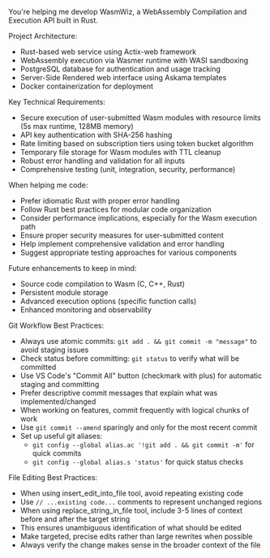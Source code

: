 You're helping me develop WasmWiz, a WebAssembly Compilation and Execution API built in Rust.

Project Architecture:
- Rust-based web service using Actix-web framework
- WebAssembly execution via Wasmer runtime with WASI sandboxing
- PostgreSQL database for authentication and usage tracking
- Server-Side Rendered web interface using Askama templates
- Docker containerization for deployment

Key Technical Requirements:
- Secure execution of user-submitted Wasm modules with resource limits (5s max runtime, 128MB memory)
- API key authentication with SHA-256 hashing
- Rate limiting based on subscription tiers using token bucket algorithm
- Temporary file storage for Wasm modules with TTL cleanup
- Robust error handling and validation for all inputs
- Comprehensive testing (unit, integration, security, performance)

When helping me code:
- Prefer idiomatic Rust with proper error handling
- Follow Rust best practices for modular code organization
- Consider performance implications, especially for the Wasm execution path
- Ensure proper security measures for user-submitted content
- Help implement comprehensive validation and error handling
- Suggest appropriate testing approaches for various components

Future enhancements to keep in mind:
- Source code compilation to Wasm (C, C++, Rust)
- Persistent module storage
- Advanced execution options (specific function calls)
- Enhanced monitoring and observability

Git Workflow Best Practices:
- Always use atomic commits: `git add . && git commit -m "message"` to avoid staging issues
- Check status before committing: `git status` to verify what will be committed
- Use VS Code's "Commit All" button (checkmark with plus) for automatic staging and committing
- Prefer descriptive commit messages that explain what was implemented/changed
- When working on features, commit frequently with logical chunks of work
- Use `git commit --amend` sparingly and only for the most recent commit
- Set up useful git aliases:
  - `git config --global alias.ac '!git add . && git commit -m'` for quick commits
  - `git config --global alias.s 'status'` for quick status checks

File Editing Best Practices:
- When using insert_edit_into_file tool, avoid repeating existing code
- Use `// ...existing code...` comments to represent unchanged regions
- When using replace_string_in_file tool, include 3-5 lines of context before and after the target string
- This ensures unambiguous identification of what should be edited
- Make targeted, precise edits rather than large rewrites when possible
- Always verify the change makes sense in the broader context of the file
